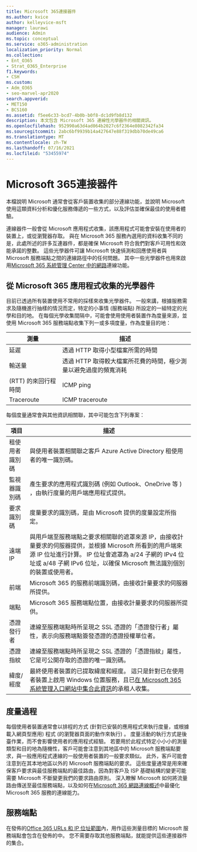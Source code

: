 ```yaml
---
title: Microsoft 365連接器件
ms.author: kvice
author: kelleyvice-msft
manager: laurawi
audience: Admin
ms.topic: conceptual
ms.service: o365-administration
localization_priority: Normal
ms.collection:
- Ent_O365
- Strat_O365_Enterprise
f1.keywords:
- CSH
ms.custom:
- Adm_O365
- seo-marvel-apr2020
search.appverid:
- MET150
- BCS160
ms.assetid: f5ee6c33-bcd7-4b0b-b0f8-dc1d9fb8d132
description: 本文包含 Microsoft 365 連線性光學器件的相關資訊。
ms.openlocfilehash: 952990a63d4ad064b2027c6f2364e8082342fa34
ms.sourcegitcommit: 2abc6bf9939b14a427647e88f319dbb70de49ca6
ms.translationtype: MT
ms.contentlocale: zh-TW
ms.lasthandoff: 07/16/2021
ms.locfileid: "53455974"
---
```

# <a name="microsoft-365-connectivity-optics"></a>Microsoft 365連接器件

本檔說明 Microsoft 通常會從客戶裝置收集的部分連線功能，並說明 Microsoft 使用這類資料分析和優化服務傳遞的一些方式，以及評估並確保最佳的使用者體驗。

連線器件一般會從 Microsoft 應用程式收集，該應用程式可能會安裝在使用者的裝置上，或從瀏覽器存取。 與在 Microsoft 365 服務內選用的資料收集不同的是，此處所述的許多互連器件，都是確保 Microsoft 符合我們對客戶可用性和效能承諾的整數。 這些光學器件可讓 Microsoft 快速偵測和回應使用者與 Microsoft 服務端點之間的連線路徑中的任何問題。 其中一些光學器件也用來啟用[Microsoft 365 系統管理 Center 中的網路](office-365-network-mac-perf-overview.md)連線功能。

## <a name="optics-collected-from-microsoft-365-applications"></a>從 Microsoft 365 應用程式收集的光學器件

目前已透過所有裝置使用不常用的採樣來收集光學器件。 一般來講，根據服務需求及隨機進行抽樣的情況而定，特定的小事情 (服務端點) 所設定的一組特定的光學和目的地。
在每個光學收集間隔中，可能會使用使用者裝置作為度量來源，並使用 Microsoft 365 服務端點收集下列一或多項度量，作為度量目的地：

| 測量 | 描述 |
| --- | --- |
| 延遲 | 透過 HTTP 取得小型檔案所需的時間 |
| 輸送量 | 透過 HTTP 取得較大檔案所花費的時間，極少測量以避免過度的頻寬消耗 |
|  (RTT) 的來回行程時間 | ICMP ping |
| Traceroute | ICMP traceroute |

每個度量通常會與其他資訊相關聯，其中可能包含下列專案：

| 項目 | 描述 |
| --- | --- |
| 租使用者識別碼 | 與使用者裝置相關聯之客戶 Azure Active Directory 租使用者的唯一識別碼。 |
| 監視器識別碼 | 產生要求的應用程式識別碼 (例如 Outlook、OneDrive 等 ) ，由執行度量的用戶端應用程式提供。 |
| 要求識別碼 | 度量要求的識別碼，是由 Microsoft 提供的度量設定所指定。 |
| 遠端 IP | 與用戶端至服務端點之要求相關聯的遮罩來源 IP，由接收計量要求的伺服器提供，並根據 Microsoft 所看到的用戶端來源 IP 位址進行計算。 IP 位址會遮罩為 a/24 子網的 IPv4 位址或 a/48 子網 IPv6 位址，以確保 Microsoft 無法識別個別的裝置或使用者。 |
| 前端 | Microsoft 365 的服務前端識別碼，由接收計量要求的伺服器所提供。 |
| 端點 | Microsoft 365 服務端點位置，由接收計量要求的伺服器所提供。 |
| 憑證發行者 | 連線至服務端點時所呈現之 SSL 憑證的「憑證發行者」屬性，表示向服務端點簽發憑證的憑證授權單位者。 |
| 憑證指紋 | 連線至服務端點時所呈現之 SSL 憑證的「憑證指紋」屬性，它是可公開存取的憑證的唯一識別碼。 |
| 緯度/經度 | 最終使用者裝置的已提取緯度和經度。 這只是針對已在使用者裝置上啟用 Windows 位置服務，且已[在 Microsoft 365 系統管理入口網站中集合此資訊](office-365-network-mac-perf-overview.md#1-enable-windows-location-services)的承租人收集。 |

## <a name="measurement-process"></a>度量過程

每個使用者裝置通常會以排程的方式 (針對已安裝的應用程式來執行度量，或根據載入網頁型應用) 程式 (的瀏覽器頁面的動作來執行) 。 度量活動的執行方式是後臺作業，而不會影響使用者的應用程式經驗。 若要用於此程式特定小小小的測量類型和目的地為隨機性，客戶可能會注意到其地區中的 Microsoft 服務端點要求，與一般應用程式連線的一般使用者裝置的一般要求類似。 此外，客戶可能會注意到在其本地地區以外的 Microsoft 服務端點的要求。 這些度量通常是用來確保客戶要求與最佳服務端點的最佳路由，因為對客戶及 ISP 基礎結構的變更可能需要 Microsoft 不斷變更我們的要求路由原則。 深入瞭解 Microsoft 如何將流量路由傳送至最佳服務端點，以及如何在[Microsoft 365 網路連線概述](microsoft-365-networking-overview.md)中最優化 Microsoft 365 服務的連線能力。

## <a name="service-endpoints"></a>服務端點

在發佈的[Office 365 URLs 和 IP 位址範圍](urls-and-ip-address-ranges.md)內，用作這些測量目標的 Microsoft 服務端點會包含在發佈的中。 您不需要存取其他服務端點，就能提供這些連接器件的集合。
